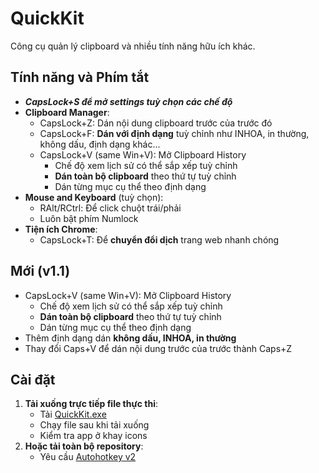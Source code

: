 # QuickKit

Công cụ quản lý clipboard và nhiều tính năng hữu ích khác.

## Tính năng và Phím tắt

- ***CapsLock+S để mở settings tuỳ chọn các chế độ***
- **Clipboard Manager**:
    - CapsLock+Z: Dán nội dung clipboard trước của trước đó
    - CapsLock+F: **Dán với định dạng** tuỳ chỉnh như INHOA, in thường, không dấu, định dạng khác...
    - CapsLock+V (same Win+V): Mở Clipboard History
        - Chế độ xem lịch sử có thể sắp xếp tuỳ chỉnh
        - **Dán toàn bộ clipboard** theo thứ tự tuỳ chỉnh
        - Dán từng mục cụ thể theo định dạng
- **Mouse and Keyboard** (tuỳ chọn):
    - RAlt/RCtrl: Để click chuột trái/phải
    - Luôn bật phím Numlock
- **Tiện ích Chrome**: 
    - CapsLock+T: Để **chuyển đổi dịch** trang web nhanh chóng

## Mới (v1.1)
- CapsLock+V (same Win+V): Mở Clipboard History
    - Chế độ xem lịch sử có thể sắp xếp tuỳ chỉnh
    - **Dán toàn bộ clipboard** theo thứ tự tuỳ chỉnh
    - Dán từng mục cụ thể theo định dạng
- Thêm định dạng dán **không dấu, INHOA, in thường**
- Thay đổi Caps+V để dán nội dung trước của trước thành Caps+Z

## Cài đặt

1. **Tải xuống trực tiếp file thực thi**:
    - Tải [QuickKit.exe](https://github.com/nvbangg/QuickKit/releases/latest)
    - Chạy file sau khi tải xuống
    - Kiểm tra app ở khay icons
2. **Hoặc tải toàn bộ repository**:
    - Yêu cầu [Autohotkey v2](https://www.autohotkey.com)
